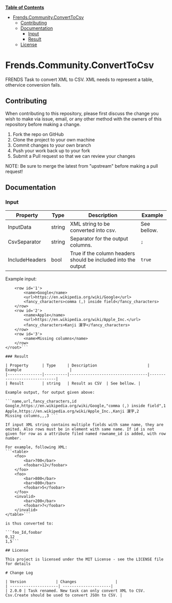 ﻿**[Table of Contents](http://tableofcontent.eu)**
- [Frends.Community.ConvertToCsv](#frendscommunityconverttocsv)
  - [Contributing](#contributing)
  - [Documentation](#documentation)
    - [Input](#input)
    - [Result](#result)
  - [License](#license)


# Frends.Community.ConvertToCsv
FRENDS Task to convert XML to CSV. XML needs to represent a table, othervice conversion fails.

## Contributing
When contributing to this repository, please first discuss the change you wish to make via issue, email, or any other method with the owners of this repository before making a change.

1. Fork the repo on GitHub
2. Clone the project to your own machine
3. Commit changes to your own branch
4. Push your work back up to your fork
5. Submit a Pull request so that we can review your changes

NOTE: Be sure to merge the latest from "upstream" before making a pull request!

## Documentation

### Input

| Property				|  Type   | Description								| Example                     |
|-----------------------|---------|-----------------------------------------|-----------------------------|
| InputData				| string	| XML string to be converted into csv. | See bellow. |
| CsvSeparator			| string	| Separator for the output columns.	| `;` |
| IncludeHeaders		| bool	| True if the column headers should be included into the output	| `true` |

Example input:

```<root>
	<row id='1'>
		<name>Google</name>
		<url>https://en.wikipedia.org/wiki/Google</url>
		<fancy_characters>comma (,) inside field</fancy_characters>
	</row>
	<row id='2'>
		<name>Apple</name>
		<url>https://en.wikipedia.org/wiki/Apple_Inc.</url>
		<fancy_characters>Kanji 漢字</fancy_characters>
	</row>
	<row id='3'>
		<name>Missing columns</name>
	</row>
</root>```

### Result

| Property      | Type     | Description                      | Example                     |
|---------------|----------|----------------------------------|-----------------------------|
| Result        | string   | Result as CSV	| See bellow. |

Example output, for output given above:

```name,url,fancy_characters,id
Google,https://en.wikipedia.org/wiki/Google,"comma (,) inside field",1
Apple,https://en.wikipedia.org/wiki/Apple_Inc.,Kanji 漢字,2
Missing columns,,,3 ```

If input XML string contains multiple fields with same name, they are omited. Also rows must be in element with same name. If id is not given for row as a attribute filed named rowname_id is added, with row number. 

For example, following XML:
```<table>
	<foo>
		<bar>700</bar>
		<foobar>12</foobar>
	</foo>
	<foo>
		<bar>800</bar>
		<bar>800</bar>
		<foobar>5</foobar>
	</foo>
	<invalid>
		<bar>200</bar>
		<foobar>7</foobar>
	</invalid>
</table>```

is thus converted to:

```foo_Id,foobar
0,12
1,5```

## License

This project is licensed under the MIT License - see the LICENSE file for details

# Change Log

| Version             | Changes                 |
| ---------------------| ---------------------|
| 2.0.0 | Task renamed. New task can only convert XML to CSV. Csv.Create should be used to convert JSOn to CSV. |